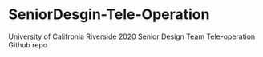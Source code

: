 # SeniorDesgin-Tele-Operation
University of Califronia Riverside 2020 Senior Design Team Tele-operation Github repo
